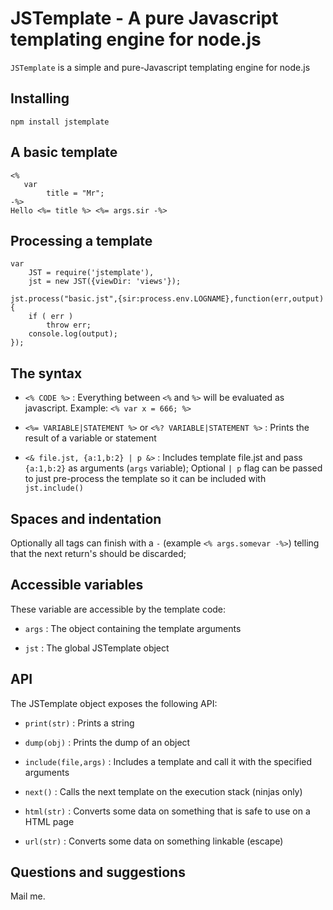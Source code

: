 # JSTemplate - A pure Javascript templating engine for node.js

`JSTemplate` is a simple and pure-Javascript templating engine for node.js

## Installing

	npm install jstemplate

## A basic template

	<%
	   var
	        title = "Mr";
	-%>
	Hello <%= title %> <%= args.sir -%>

## Processing a template

	var
	    JST = require('jstemplate'),
		jst = new JST({viewDir: 'views'});
	
	jst.process("basic.jst",{sir:process.env.LOGNAME},function(err,output){
	    if ( err )
	        throw err;
	    console.log(output);
	});

## The syntax

- `<% CODE %>` : Everything between `<%` and `%>` will be evaluated as javascript. Example: `<% var x = 666; %>` 

- `<%= VARIABLE|STATEMENT %>` or `<%? VARIABLE|STATEMENT %>` : Prints the result of a variable or statement

- `<& file.jst, {a:1,b:2} | p &>` : Includes template file.jst and pass `{a:1,b:2}` as arguments (`args` variable); Optional `| p` flag can be passed to just pre-process the template so it can be included with `jst.include()`


## Spaces and indentation

Optionally all tags can finish with a `-` (example `<% args.somevar -%>`) telling that the next return's should be discarded;


## Accessible variables

These variable are accessible by the template code:

- `args` : The object containing the template arguments

- `jst` : The global JSTemplate object

## API

The JSTemplate object exposes the following API:

- `print(str)` : Prints a string

- `dump(obj)` : Prints the dump of an object

- `include(file,args)` : Includes a template and call it with the specified arguments

- `next()` : Calls the next template on the execution stack (ninjas only)

- `html(str)` : Converts some data on something that is safe to use on a HTML page

- `url(str)` : Converts some data on something linkable (escape)


## Questions and suggestions

Mail me.
